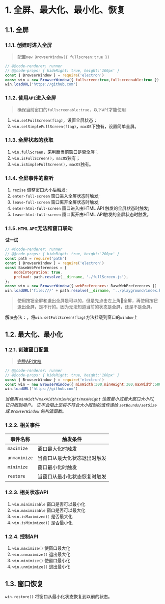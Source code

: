 # 1. 全屏、最大化、最小化、恢复

## 1.1. 全屏

### 1.1.1. 创建时进入全屏
> 配置`new BrowserWindow({ fullscreen:true })`  

```javascript
// @@code-renderer: runner
// @@code-props: { hideRight: true, height:'100px' }
const { BrowserWindow } = require('electron')
const win = new BrowserWindow({ fullscreen:true,fullscreenable:true })
win.loadURL('https://github.com')
```

### 1.1.2. 使用`API`进入全屏

> 确保当前窗口的`fullscreenable:true`，以下`API`才能使用

1. `win.setFullScreen(flag)`，设置全屏状态；
2. `win.setSimpleFullScreen(flag)`，`macOS`下独有，设置简单全屏。

### 1.1.3. 全屏状态的获取

1. `win.fullScreen`，来判断当前窗口是否全屏；
2. `win.isFullScreen()`，`macOS`独有；
3. `win.isSimpleFullScreen()`，`macOS`独有。

### 1.1.4. 全屏事件的监听

1. `rezise` 调整窗口大小后触发;
2. `enter-full-screen` 窗口进入全屏状态时触发;
3. `leave-full-screen` 窗口离开全屏状态时触发;
4. `enter-html-full-screen` 窗口进入由HTML API 触发的全屏状态时触发;
5. `leave-html-full-screen` 窗口离开由HTML API触发的全屏状态时触发。


### 1.1.5. `HTML` `API`无法和窗口联动
__试一试__

```javascript
// @@code-renderer: runner
// @@code-props: { hideRight: true, height:'200px' }
const path = require('path')
const { BrowserWindow } = require('electron')
const BaseWebPreferences = { 
    nodeIntegration: true,
    preload: path.resolve(__dirname, './fullScreen.js'), 
};
const win = new BrowserWindow({ webPreferences: BaseWebPreferences })
win.loadURL('file:///' + path.resolve(__dirname, '../playground/index.html#/demo/full-screen'))
```
> 使用按钮全屏和退出全屏是可以的，但是先点击左上角🚥全屏，再使用按钮退出全屏，是不行的。因为无法知道当前的状态是全屏，还是不是全屏。

解决办法：，将`win.setFullScreen(flag)`方法挂载到窗口的`window`上


## 1.2. 最大化、最小化
### 1.2.1. 创建窗口配置

> [完整API文档](https://www.electronjs.org/docs/api/browser-window#new-browserwindowoptions)

```javascript
// @@code-renderer: runner
// @@code-props: { hideRight: true, height:'100px' }
const { BrowserWindow } = require('electron')
const win = new BrowserWindow({ minWidth:300,minHeight:300,maxWidth:500,maxHeight:500,width:600,height:600 })
win.loadURL('https://github.com')
```

*当使用 `minWidth/maxWidth/minHeight/maxHeight` 设置最小或最大窗口大小时, 它只限制用户。 它不会阻止您将不符合大小限制的值传递给 `setBounds/setSize` 或 `BrowserWindow` 的构造函数。*

### 1.2.2. 相关事件
| 事件名称     | 触发条件                     |
| ------------ | ---------------------------- |
| `maximize`   | 窗口最大化时触发             |
| `unmaximize` | 当窗口从最大化状态退出时触发 |
| `minimize`   | 窗口最小化时触发             |
| `restore`    | 当窗口从最小化状态恢复时触发 |

### 1.2.3. 相关状态API
1. `win.minimizable` 窗口是否可以最小化
2. `win.maximizable` 窗口是否可以最大化
3. `win.isMaximized()` 是否最大化
4. `win.isMinimized()` 是否最小化

### 1.2.4. 控制API
1. `win.maximize()` 使窗口最大化
2. `win.unmaximize()` 退出最大化
3. `win.minimize()` 使窗口最小化
4. `win.unminimize()` 退出最小化


## 1.3. 窗口恢复
`win.restore()` 将窗口从最小化状态恢复到以前的状态。